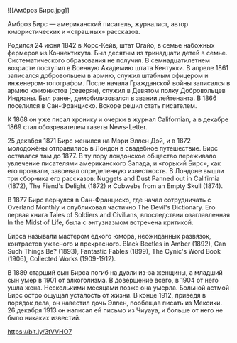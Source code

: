 ![[Амброз Бирс.jpg]]

Амброз Бирс — американский писатель, журналист, автор юмористических и «страшных» рассказов.

Родился 24 июня 1842 в Хорс-Кейв, штат Огайо, в семье набожных фермеров из Коннектикута. Был десятым из тринадцати детей в семье. Систематического образования не получил. В семнадцатилетнем возрасте поступил в Военную Академию штата Кентукки. В апреле 1861 записался добровольцем в армию, служил штабным офицером и инженером-топографом. После начала Гражданской войны записался в армию юнионистов (северян), служил в Девятом полку Добровольцев Индианы. Был ранен, демобилизовался в звании лейтенанта. В 1866 поселился в Сан-Франциско. Вскоре решил стать писателем.

К 1868 он уже писал хронику и очерки в журнал Californian, а в декабре 1869 стал обозревателем газеты News-Letter.

25 декабря 1871 Бирс женился на Мэри Эллен Дэй, и в 1872 молодожёны отправились в Лондон в свадебное путешествие. Бирс оставался там до 1877. В ту пору лондонское общество переживало увлечение писателями американского Запада, и «горький Бирс», как его прозвали, завоевал определенную известность. В Лондоне вышли три сборника его рассказов: Nuggets and Dust Panned out in Califirnia (1872), The Fiend's Delight (1872) и Cobwebs from an Empty Skull (1874).

В 1877 Бирс вернулся в Сан-Франциско, где начал сотрудничать с Overland Monthly и опубликовал частично The Devil's Dictionary. Его первая книга Tales of Soldiers and Civilians, впоследствии озаглавленная In the Midst of Life, была с энтузиазмом встречена критикой.

Бирса называли мастером едкого юмора, неожиданных развязок, контрастов ужасного и прекрасного. Black Beetles in Amber (1892), Can Such Things Be? (1893), Fantastic Fables (1899), The Cynic's Word Book (1906), Collected Works (1909-1912).

В 1889 старший сын Бирса погиб на дуэли из-за женщины, а младший сын умер в 1901 от алкоголизма. В довершение всего, в 1904 от него ушла жена. Несколькими месяцами позже она умерла. Больной астмой Бирс остро ощущал усталость от жизни. В конце 1912, приведя в порядок дела, он навестил дочь Эллен, пообещав писать из Мексики. 26 декабря 1913 он написал ей письмо из Чиуауа, и больше от него не было никаких известий.

https://bit.ly/3tVVHO7